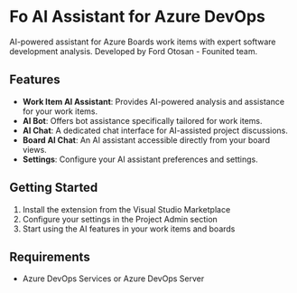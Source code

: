 # Fo AI Assistant for Azure DevOps

AI-powered assistant for Azure Boards work items with expert software development analysis. Developed by Ford Otosan - Founited team.

## Features

- **Work Item AI Assistant**: Provides AI-powered analysis and assistance for your work items.
- **AI Bot**: Offers bot assistance specifically tailored for work items.
- **AI Chat**: A dedicated chat interface for AI-assisted project discussions.
- **Board AI Chat**: An AI assistant accessible directly from your board views.
- **Settings**: Configure your AI assistant preferences and settings.

## Getting Started

1. Install the extension from the Visual Studio Marketplace
2. Configure your settings in the Project Admin section
3. Start using the AI features in your work items and boards

## Requirements

- Azure DevOps Services or Azure DevOps Server